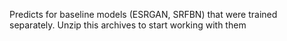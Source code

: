 Predicts for baseline models (ESRGAN, SRFBN) that were trained separately. Unzip this archives to start working with them
